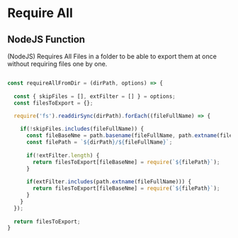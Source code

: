 # Require All #

## NodeJS Function ##

(NodeJS) Requires All Files in a folder to be able to export them at once without requiring files one by one.


```javascript

const requireAllFromDir = (dirPath, options) => {
  
  const { skipFiles = [], extFilter = [] } = options;
  const filesToExport = {};

  require('fs').readdirSync(dirPath).forEach((fileFullName) => {
        
    if(!skipFiles.includes(fileFullName)) {
      const fileBaseNme = path.basename(fileFullName, path.extname(fileFullName));
      const filePath = `${dirPath}/${fileFullName}`;
      
      if(!extFilter.length) {
        return filesToExport[fileBaseNme] = require(`${filePath}`);
      }
      
      if(extFilter.includes(path.extname(fileFullName))) {
        return filesToExport[fileBaseNme] = require(`${filePath}`);
      }
    }
  });
  
  return filesToExport;
}
```